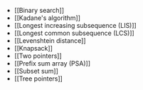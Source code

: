 - [[Binary search]]
- [[Kadane's algorithm]]
- [[Longest increasing subsequence (LIS)]]
- [[Longest common subsequence (LCS)]]
- [[Levenshtein distance]]
- [[Knapsack]]
- [[Two pointers]]
- [[Prefix sum array (PSA)]]
- [[Subset sum]]
- [[Tree pointers]]